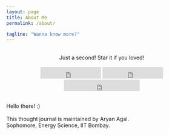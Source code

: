 ```yaml
---
layout: page
title: About Me
permalink: /about/

tagline: "Wanna know more?"
---
```


<br>

<div class="download">
  <center>Just a second! <i class="fa fa-heart"></i> Star it if you loved!</center>
  <br>
<center>
  <iframe src="https://ghbtns.com/github-btn.html?user=hemangsk&repo=gravity&type=star&count=true&size=large" frameborder="0" scrolling="0" width="160px" height="30px"></iframe>

  <iframe src="https://ghbtns.com/github-btn.html?user=hemangsk&repo=gravity&type=fork&count=true&size=large" frameborder="0" scrolling="0" width="160px" height="30px"></iframe>

  <iframe src="https://ghbtns.com/github-btn.html?user=grubdragon&type=follow&size=large" frameborder="0" scrolling="0" width="200px" height="30px"></iframe>
</center>
</div>
<!--
<center>GitHub Repository
<a href="http://github.com/hemangsk/Gravity"><p><i class="fa fa-github"></i></p></a>
</center>
-->
<div class="intro"><br>
  <p>
 Hello there! :) <BR><br>
 This thought journal is maintained by Aryan Agal.<br>
 Sophomore, Energy Science, IIT Bombay. <br><br>
 <a href="http://facebook.com/aryan.agal.30"><i class="fa fa-facebook"></i></a> &nbsp; &nbsp; &nbsp;<a href="http://github.com/grubdragon"><i class="fa fa-github"></i></a>
 </p>
</div>

